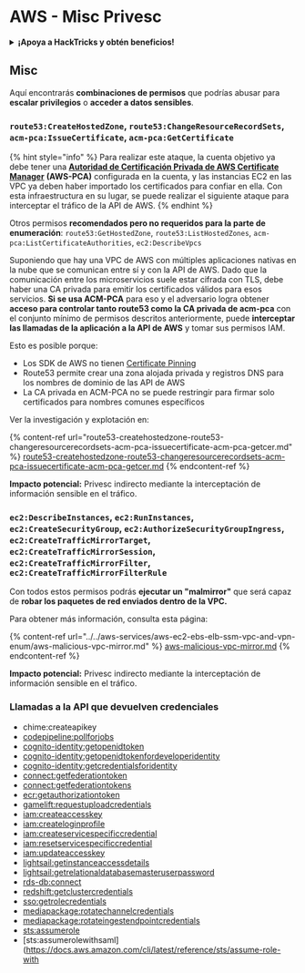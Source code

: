 # AWS - Misc Privesc

<details>

<summary><strong>¡Apoya a HackTricks y obtén beneficios!</strong></summary>

* Si quieres ver a tu **empresa anunciada en HackTricks** o si quieres acceder a la **última versión de PEASS o descargar HackTricks en PDF** ¡Consulta los [**PLANES DE SUSCRIPCIÓN**](https://github.com/sponsors/carlospolop)!
* Obtén el [**oficial PEASS & HackTricks swag**](https://peass.creator-spring.com)
* Descubre [**The PEASS Family**](https://opensea.io/collection/the-peass-family), nuestra colección de [**NFTs**](https://opensea.io/collection/the-peass-family) exclusivos.
* **Únete al** 💬 [**grupo de Discord**](https://discord.gg/hRep4RUj7f) o al [**grupo de telegram**](https://t.me/peass) o **sígueme** en **Twitter** 🐦 [**@carlospolopm**](https://twitter.com/carlospolopm).
* **Comparte tus trucos de hacking enviando PRs a los repositorios de** [**HackTricks**](https://github.com/carlospolop/hacktricks) y [**HackTricks Cloud**](https://github.com/carlospolop/hacktricks-cloud).

</details>

## Misc

Aquí encontrarás **combinaciones de permisos** que podrías abusar para **escalar privilegios** o **acceder a datos sensibles**.

### `route53:CreateHostedZone`, `route53:ChangeResourceRecordSets`, `acm-pca:IssueCertificate`, `acm-pca:GetCertificate`

{% hint style="info" %}
Para realizar este ataque, la cuenta objetivo ya debe tener una [**Autoridad de Certificación Privada de AWS Certificate Manager**](https://aws.amazon.com/certificate-manager/private-certificate-authority/) **(AWS-PCA)** configurada en la cuenta, y las instancias EC2 en las VPC ya deben haber importado los certificados para confiar en ella. Con esta infraestructura en su lugar, se puede realizar el siguiente ataque para interceptar el tráfico de la API de AWS.
{% endhint %}

Otros permisos **recomendados pero no requeridos para la parte de enumeración**: `route53:GetHostedZone`, `route53:ListHostedZones`, `acm-pca:ListCertificateAuthorities`, `ec2:DescribeVpcs`

Suponiendo que hay una VPC de AWS con múltiples aplicaciones nativas en la nube que se comunican entre sí y con la API de AWS. Dado que la comunicación entre los microservicios suele estar cifrada con TLS, debe haber una CA privada para emitir los certificados válidos para esos servicios. **Si se usa ACM-PCA** para eso y el adversario logra obtener **acceso para controlar tanto route53 como la CA privada de acm-pca** con el conjunto mínimo de permisos descritos anteriormente, puede **interceptar las llamadas de la aplicación a la API de AWS** y tomar sus permisos IAM.

Esto es posible porque:

* Los SDK de AWS no tienen [Certificate Pinning](https://www.digicert.com/blog/certificate-pinning-what-is-certificate-pinning)
* Route53 permite crear una zona alojada privada y registros DNS para los nombres de dominio de las API de AWS
* La CA privada en ACM-PCA no se puede restringir para firmar solo certificados para nombres comunes específicos

Ver la investigación y explotación en:

{% content-ref url="route53-createhostedzone-route53-changeresourcerecordsets-acm-pca-issuecertificate-acm-pca-getcer.md" %}
[route53-createhostedzone-route53-changeresourcerecordsets-acm-pca-issuecertificate-acm-pca-getcer.md](route53-createhostedzone-route53-changeresourcerecordsets-acm-pca-issuecertificate-acm-pca-getcer.md)
{% endcontent-ref %}

**Impacto potencial:** Privesc indirecto mediante la interceptación de información sensible en el tráfico.

### `ec2:DescribeInstances`, `ec2:RunInstances`, `ec2:CreateSecurityGroup`, `ec2:AuthorizeSecurityGroupIngress`, `ec2:CreateTrafficMirrorTarget`, `ec2:CreateTrafficMirrorSession`, `ec2:CreateTrafficMirrorFilter`, `ec2:CreateTrafficMirrorFilterRule`

Con todos estos permisos podrás **ejecutar un "malmirror"** que será capaz de **robar los paquetes de red enviados dentro de la VPC.**

Para obtener más información, consulta esta página:

{% content-ref url="../../aws-services/aws-ec2-ebs-elb-ssm-vpc-and-vpn-enum/aws-malicious-vpc-mirror.md" %}
[aws-malicious-vpc-mirror.md](../../aws-services/aws-ec2-ebs-elb-ssm-vpc-and-vpn-enum/aws-malicious-vpc-mirror.md)
{% endcontent-ref %}

**Impacto potencial:** Privesc indirecto mediante la interceptación de información sensible en el tráfico.

### Llamadas a la API que devuelven credenciales

* chime:createapikey
* [codepipeline:pollforjobs](https://docs.aws.amazon.com/codepipeline/latest/APIReference/API\_PollForJobs.html)
* [cognito-identity:getopenidtoken](https://docs.aws.amazon.com/cognitoidentity/latest/APIReference/API\_GetOpenIdToken.html)
* [cognito-identity:getopenidtokenfordeveloperidentity](https://docs.aws.amazon.com/cognitoidentity/latest/APIReference/API\_GetOpenIdTokenForDeveloperIdentity.html)
* [cognito-identity:getcredentialsforidentity](https://docs.aws.amazon.com/cognitoidentity/latest/APIReference/API\_GetCredentialsForIdentity.html)
* [connect:getfederationtoken](https://docs.aws.amazon.com/connect/latest/APIReference/API\_GetFederationToken.html)
* [connect:getfederationtokens](https://docs.aws.amazon.com/connect/latest/APIReference/API\_GetFederationToken.html)
* [ecr:getauthorizationtoken](https://docs.aws.amazon.com/AmazonECR/latest/APIReference/API\_GetAuthorizationToken.html)
* [gamelift:requestuploadcredentials](https://docs.aws.amazon.com/gamelift/latest/apireference/API\_RequestUploadCredentials.html)
* [iam:createaccesskey](https://docs.aws.amazon.com/IAM/latest/APIReference/API\_CreateAccessKey.html)
* [iam:createloginprofile](https://docs.aws.amazon.com/IAM/latest/APIReference/API\_CreateLoginProfile.html)
* [iam:createservicespecificcredential](https://docs.aws.amazon.com/IAM/latest/APIReference/API\_CreateServiceSpecificCredential.html)
* [iam:resetservicespecificcredential](https://docs.aws.amazon.com/IAM/latest/APIReference/API\_ResetServiceSpecificCredential.html)
* [iam:updateaccesskey](https://docs.aws.amazon.com/IAM/latest/APIReference/API\_UpdateAccessKey.html)
* [lightsail:getinstanceaccessdetails](https://docs.aws.amazon.com/lightsail/2016-11-28/api-reference/API\_GetInstanceAccessDetails.html)
* [lightsail:getrelationaldatabasemasteruserpassword](https://docs.aws.amazon.com/lightsail/2016-11-28/api-reference/API\_GetRelationalDatabaseMasterUserPassword.html)
* [rds-db:connect](https://docs.aws.amazon.com/AmazonRDS/latest/UserGuide/UsingWithRDS.IAMDBAuth.IAMPolicy.html)
* [redshift:getclustercredentials](https://docs.aws.amazon.com/redshift/latest/APIReference/API\_GetClusterCredentials.html)
* [sso:getrolecredentials](https://docs.aws.amazon.com/singlesignon/latest/PortalAPIReference/API\_GetRoleCredentials.html)
* [mediapackage:rotatechannelcredentials](https://docs.aws.amazon.com/mediapackage/latest/apireference/channels-id-credentials.html)
* [mediapackage:rotateingestendpointcredentials](https://docs.aws.amazon.com/mediapackage/latest/apireference/channels-id-ingest\_endpoints-ingest\_endpoint\_id-credentials.html)
* [sts:assumerole](https://docs.aws.amazon.com/cli/latest/reference/sts/assume-role.html)
* [sts:assumerolewithsaml](https://docs.aws.amazon.com/cli/latest/reference/sts/assume-role-with